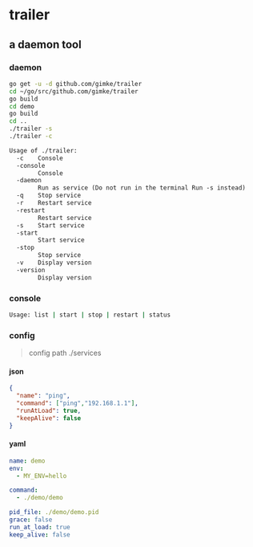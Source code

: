 # trailer

## a daemon tool 

### daemon

```bash
go get -u -d github.com/gimke/trailer
cd ~/go/src/github.com/gimke/trailer
go build
cd demo
go build
cd ..
./trailer -s
./trailer -c
```
```txt
Usage of ./trailer:
  -c	Console
  -console
    	Console
  -daemon
    	Run as service (Do not run in the terminal Run -s instead)
  -q	Stop service
  -r	Restart service
  -restart
    	Restart service
  -s	Start service
  -start
    	Start service
  -stop
    	Stop service
  -v	Display version
  -version
    	Display version
```

### console
```bash
Usage: list | start | stop | restart | status
```

### config
> config path ./services

#### json
```json
{
  "name": "ping",
  "command": ["ping","192.168.1.1"],
  "runAtLoad": true,
  "keepAlive": false
}
```
#### yaml
```yaml
name: demo
env:
  - MY_ENV=hello

command:
  - ./demo/demo

pid_file: ./demo/demo.pid
grace: false
run_at_load: true
keep_alive: false
```